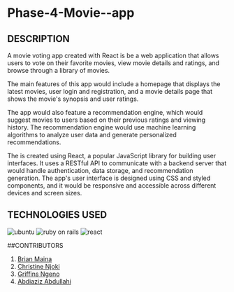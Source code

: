 # Phase-4-Movie--app
## DESCRIPTION
A movie voting app created with React is be a web application that allows users to vote on their favorite movies, view movie details and ratings, and browse through a library of movies.

The main features of this app would include a homepage that displays the latest movies, user login and registration,  and a movie details page that shows the movie's synopsis and user ratings.

The app would also feature a recommendation engine, which would suggest movies to users based on their previous ratings and viewing history. The recommendation engine would use machine learning algorithms to analyze user data and generate personalized recommendations.

The is created using React, a popular JavaScript library for building user interfaces. It uses a RESTful API to communicate with a backend server that would handle authentication, data storage, and recommendation generation. The app's user interface is designed using CSS and styled components, and it would be responsive and accessible across different devices and screen sizes.

## TECHNOLOGIES USED
![ubuntu](https://img.shields.io/badge/Ubuntu-E95420?style=for-the-badge&logo=ubuntu&logoColor=white)
![ruby on rails](https://img.shields.io/badge/Ruby_on_Rails-CC0000?style=for-the-badge&logo=ruby-on-rails&logoColor=white)
![react](https://img.shields.io/badge/React-20232A?style=for-the-badge&logo=react&logoColor=61DAFB)



##CONTRIBUTORS
1. [Brian Maina](https://github.com/maina001)
2. [Christine Njoki](https://github.com/njokichristine)
3. [Griffins Ngeno](https://github.com/GriffinsNgeno)
4. [Abdiaziz Abdullahi](https://github.com/AbdiazizAbdullahi)



